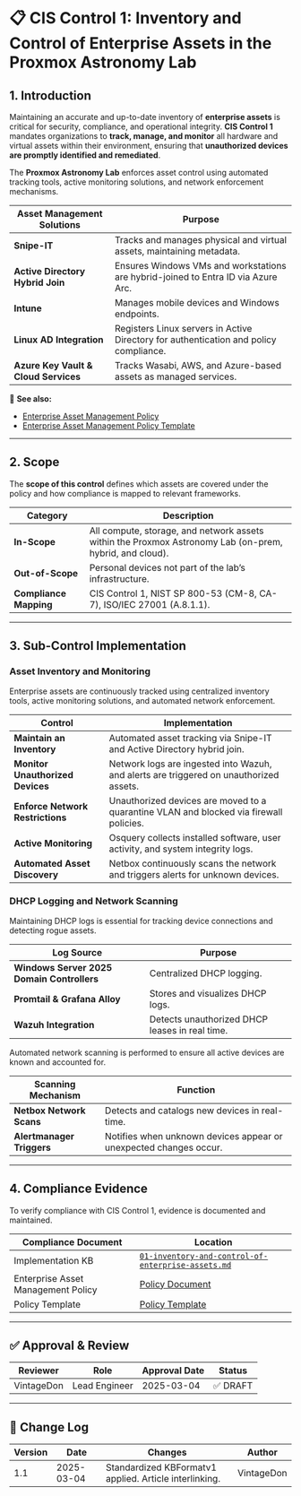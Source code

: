 <!-- ---
title: "CIS Control 1: Inventory and Control of Enterprise Assets in the Proxmox Astronomy Lab"
description: "Overview of CIS Control 1, which focuses on maintaining an inventory of all enterprise assets and ensuring unauthorized devices are detected and managed."
author: "VintageDon"
tags: ["CISv8.1", "Asset Management", "Inventory", "Security", "Compliance"]
category: "Compliance"
kb_type: "Reference"
version: "1.1"
status: "Draft"
last_updated: "2025-03-04"
---
 -->


# **📋 CIS Control 1: Inventory and Control of Enterprise Assets in the Proxmox Astronomy Lab**

## **1. Introduction**

Maintaining an accurate and up-to-date inventory of **enterprise assets** is critical for security, compliance, and operational integrity. **CIS Control 1** mandates organizations to **track, manage, and monitor** all hardware and virtual assets within their environment, ensuring that **unauthorized devices are promptly identified and remediated**.

The **Proxmox Astronomy Lab** enforces asset control using automated tracking tools, active monitoring solutions, and network enforcement mechanisms.

| **Asset Management Solutions** | **Purpose** |
|--------------------------------|-------------|
| **Snipe-IT** | Tracks and manages physical and virtual assets, maintaining metadata. |
| **Active Directory Hybrid Join** | Ensures Windows VMs and workstations are hybrid-joined to Entra ID via Azure Arc. |
| **Intune** | Manages mobile devices and Windows endpoints. |
| **Linux AD Integration** | Registers Linux servers in Active Directory for authentication and policy compliance. |
| **Azure Key Vault & Cloud Services** | Tracks Wasabi, AWS, and Azure-based assets as managed services. |

📌 **See also:**

- [Enterprise Asset Management Policy](../cisv81-controls/cisv81-01-enterprise-asset-management-policy.md)
- [Enterprise Asset Management Policy Template](../cisv81-policy-templates/cisv81-01-inventory-and-control-of-enterprise-assets-template.md)

---

## **2. Scope**

The **scope of this control** defines which assets are covered under the policy and how compliance is mapped to relevant frameworks.

| **Category**  | **Description** |
|--------------|----------------|
| **In-Scope** | All compute, storage, and network assets within the Proxmox Astronomy Lab (on-prem, hybrid, and cloud). |
| **Out-of-Scope** | Personal devices not part of the lab’s infrastructure. |
| **Compliance Mapping** | CIS Control 1, NIST SP 800-53 (CM-8, CA-7), ISO/IEC 27001 (A.8.1.1). |

---

## **3. Sub-Control Implementation**

### **Asset Inventory and Monitoring**

Enterprise assets are continuously tracked using centralized inventory tools, active monitoring solutions, and automated network enforcement.

| **Control** | **Implementation** |
|------------|--------------------|
| **Maintain an Inventory** | Automated asset tracking via Snipe-IT and Active Directory hybrid join. |
| **Monitor Unauthorized Devices** | Network logs are ingested into Wazuh, and alerts are triggered on unauthorized assets. |
| **Enforce Network Restrictions** | Unauthorized devices are moved to a quarantine VLAN and blocked via firewall policies. |
| **Active Monitoring** | Osquery collects installed software, user activity, and system integrity logs. |
| **Automated Asset Discovery** | Netbox continuously scans the network and triggers alerts for unknown devices. |

### **DHCP Logging and Network Scanning**

Maintaining DHCP logs is essential for tracking device connections and detecting rogue assets.

| **Log Source** | **Purpose** |
|--------------|-------------|
| **Windows Server 2025 Domain Controllers** | Centralized DHCP logging. |
| **Promtail & Grafana Alloy** | Stores and visualizes DHCP logs. |
| **Wazuh Integration** | Detects unauthorized DHCP leases in real time. |

Automated network scanning is performed to ensure all active devices are known and accounted for.

| **Scanning Mechanism** | **Function** |
|----------------------|------------|
| **Netbox Network Scans** | Detects and catalogs new devices in real-time. |
| **Alertmanager Triggers** | Notifies when unknown devices appear or unexpected changes occur. |

---

## **4. Compliance Evidence**

To verify compliance with CIS Control 1, evidence is documented and maintained.

| **Compliance Document** | **Location** |
|------------------------|-------------|
| Implementation KB | [`01-inventory-and-control-of-enterprise-assets.md`](../docs/compliance-security/cisv8/1/) |
| Enterprise Asset Management Policy | [Policy Document](../cisv81-controls/cisv81-01-enterprise-asset-management-policy.md) |
| Policy Template | [Policy Template](../cisv81-policy-templates/cisv81-01-inventory-and-control-of-enterprise-assets-template.md) |

---

## **✅ Approval & Review**

| **Reviewer** | **Role** | **Approval Date** | **Status** |
|-------------|---------|------------------|------------|
| VintageDon | Lead Engineer | 2025-03-04 | ✅ DRAFT |

---

## **📜 Change Log**

| **Version** | **Date** | **Changes** | **Author** |
|------------|---------|-------------|------------|
| 1.1 | 2025-03-04 | Standardized KBFormatv1 applied. Article interlinking. | VintageDon |


